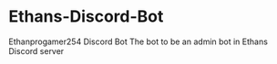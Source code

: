 # Ethans-Discord-Bot
Ethanprogamer254 Discord Bot
The bot to be an admin bot in Ethans Discord server
